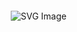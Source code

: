 <div style="display: flex; justify-content: center; align-items: center; height: 100vh;">
    <img src="./final.svg" alt="SVG Image" style="margin: auto; width: 500px; height: 360px;">
</div>

[![wakatime](https://wakatime.com/badge/user/018bbffc-5d73-44ea-a60e-b3e68ad75838.svg?style=flat)](https://wakatime.com/@018bbffc-5d73-44ea-a60e-b3e68ad75838)

---

![](https://raw.githubusercontent.com/strn3/github-stats/master/generated/languages.svg#gh-dark-mode-only)
![](https://raw.githubusercontent.com/strn3/github-stats/master/generated/languages.svg#gh-light-mode-only)
